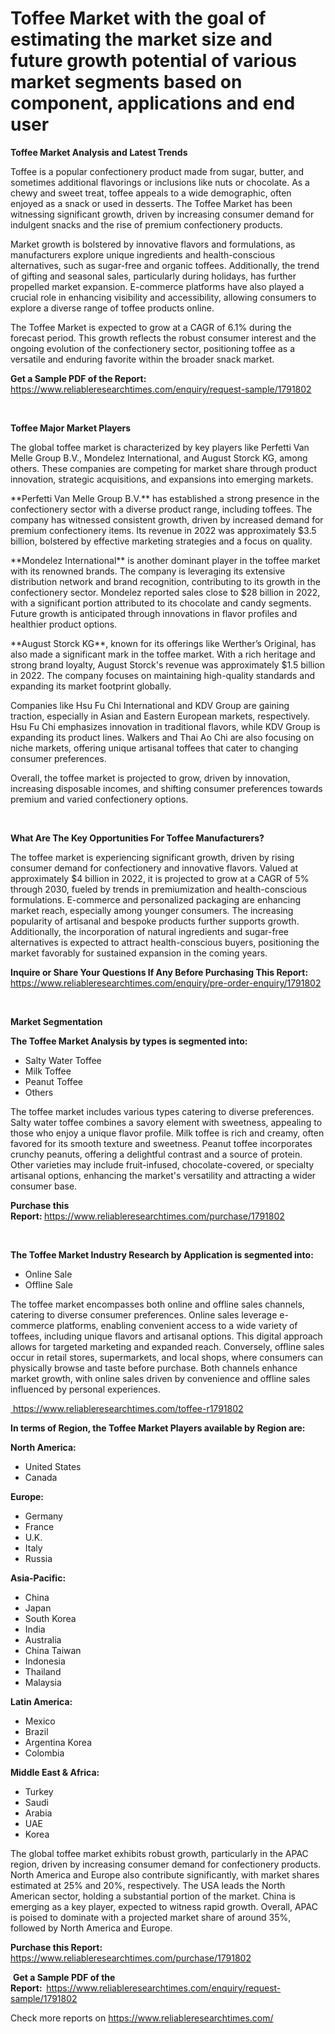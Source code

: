 <p><h1>Toffee Market with the goal of estimating the market size and future growth potential of various market segments based on component, applications and end user</h1></p><p><strong>Toffee Market Analysis and Latest Trends</strong></p>
<p><p>Toffee is a popular confectionery product made from sugar, butter, and sometimes additional flavorings or inclusions like nuts or chocolate. As a chewy and sweet treat, toffee appeals to a wide demographic, often enjoyed as a snack or used in desserts. The Toffee Market has been witnessing significant growth, driven by increasing consumer demand for indulgent snacks and the rise of premium confectionery products. </p><p>Market growth is bolstered by innovative flavors and formulations, as manufacturers explore unique ingredients and health-conscious alternatives, such as sugar-free and organic toffees. Additionally, the trend of gifting and seasonal sales, particularly during holidays, has further propelled market expansion. E-commerce platforms have also played a crucial role in enhancing visibility and accessibility, allowing consumers to explore a diverse range of toffee products online.</p><p>The Toffee Market is expected to grow at a CAGR of 6.1% during the forecast period. This growth reflects the robust consumer interest and the ongoing evolution of the confectionery sector, positioning toffee as a versatile and enduring favorite within the broader snack market.</p></p>
<p><strong>Get a Sample PDF of the Report:&nbsp;</strong> <a href="https://www.reliableresearchtimes.com/enquiry/request-sample/1791802?utm_campaign=2105&utm_medium=2&utm_source=Github&utm_content=ia&utm_term=14022025&utm_id=toffee">https://www.reliableresearchtimes.com/enquiry/request-sample/1791802</a></p>
<p>&nbsp;</p>
<p><strong>Toffee Major Market Players</strong></p>
<p><p>The global toffee market is characterized by key players like Perfetti Van Melle Group B.V., Mondelez International, and August Storck KG, among others. These companies are competing for market share through product innovation, strategic acquisitions, and expansions into emerging markets.</p><p>**Perfetti Van Melle Group B.V.** has established a strong presence in the confectionery sector with a diverse product range, including toffees. The company has witnessed consistent growth, driven by increased demand for premium confectionery items. Its revenue in 2022 was approximately $3.5 billion, bolstered by effective marketing strategies and a focus on quality.</p><p>**Mondelez International** is another dominant player in the toffee market with its renowned brands. The company is leveraging its extensive distribution network and brand recognition, contributing to its growth in the confectionery sector. Mondelez reported sales close to $28 billion in 2022, with a significant portion attributed to its chocolate and candy segments. Future growth is anticipated through innovations in flavor profiles and healthier product options.</p><p>**August Storck KG**, known for its offerings like Werther’s Original, has also made a significant mark in the toffee market. With a rich heritage and strong brand loyalty, August Storck's revenue was approximately $1.5 billion in 2022. The company focuses on maintaining high-quality standards and expanding its market footprint globally.</p><p>Companies like Hsu Fu Chi International and KDV Group are gaining traction, especially in Asian and Eastern European markets, respectively. Hsu Fu Chi emphasizes innovation in traditional flavors, while KDV Group is expanding its product lines. Walkers and Thai Ao Chi are also focusing on niche markets, offering unique artisanal toffees that cater to changing consumer preferences.</p><p>Overall, the toffee market is projected to grow, driven by innovation, increasing disposable incomes, and shifting consumer preferences towards premium and varied confectionery options.</p></p>
<p>&nbsp;</p>
<p><strong>What Are The Key Opportunities For Toffee Manufacturers?</strong></p>
<p><p>The toffee market is experiencing significant growth, driven by rising consumer demand for confectionery and innovative flavors. Valued at approximately $4 billion in 2022, it is projected to grow at a CAGR of 5% through 2030, fueled by trends in premiumization and health-conscious formulations. E-commerce and personalized packaging are enhancing market reach, especially among younger consumers. The increasing popularity of artisanal and bespoke products further supports growth. Additionally, the incorporation of natural ingredients and sugar-free alternatives is expected to attract health-conscious buyers, positioning the market favorably for sustained expansion in the coming years.</p></p>
<p><strong>Inquire or Share Your Questions If Any Before Purchasing This Report:</strong> <a href="https://www.reliableresearchtimes.com/enquiry/pre-order-enquiry/1791802?utm_campaign=2105&utm_medium=2&utm_source=Github&utm_content=ia&utm_term=14022025&utm_id=toffee">https://www.reliableresearchtimes.com/enquiry/pre-order-enquiry/1791802</a></p>
<p>&nbsp;</p>
<p><strong>Market Segmentation</strong></p>
<p><strong>The Toffee Market Analysis by types is segmented into:</strong></p>
<p><ul><li>Salty Water Toffee</li><li>Milk Toffee</li><li>Peanut Toffee</li><li>Others</li></ul></p>
<p><p>The toffee market includes various types catering to diverse preferences. Salty water toffee combines a savory element with sweetness, appealing to those who enjoy a unique flavor profile. Milk toffee is rich and creamy, often favored for its smooth texture and sweetness. Peanut toffee incorporates crunchy peanuts, offering a delightful contrast and a source of protein. Other varieties may include fruit-infused, chocolate-covered, or specialty artisanal options, enhancing the market's versatility and attracting a wider consumer base.</p></p>
<p><strong>Purchase this Report:&nbsp;</strong><a href="https://www.reliableresearchtimes.com/purchase/1791802?utm_campaign=2105&utm_medium=2&utm_source=Github&utm_content=ia&utm_term=14022025&utm_id=toffee">https://www.reliableresearchtimes.com/purchase/1791802</a></p>
<p>&nbsp;</p>
<p><strong>The Toffee Market Industry Research by Application is segmented into:</strong></p>
<p><ul><li>Online Sale</li><li>Offline Sale</li></ul></p>
<p><p>The toffee market encompasses both online and offline sales channels, catering to diverse consumer preferences. Online sales leverage e-commerce platforms, enabling convenient access to a wide variety of toffees, including unique flavors and artisanal options. This digital approach allows for targeted marketing and expanded reach. Conversely, offline sales occur in retail stores, supermarkets, and local shops, where consumers can physically browse and taste before purchase. Both channels enhance market growth, with online sales driven by convenience and offline sales influenced by personal experiences.</p></p>
<p><a href="https://www.reliableresearchtimes.com/toffee-r1791802?utm_campaign=2105&utm_medium=2&utm_source=Github&utm_content=ia&utm_term=14022025&utm_id=toffee">&nbsp;https://www.reliableresearchtimes.com/toffee-r1791802</a></p>
<p><strong>In terms of Region, the Toffee Market Players available by Region are:</strong></p>
<p>
    <p> <strong> North America: </strong>
        <ul>
            <li>United States</li>
            <li>Canada</li>
        </ul>
        </p> 
    <p> <strong> Europe: </strong>
        <ul>
            <li>Germany</li>
            <li>France</li>
            <li>U.K.</li>
            <li>Italy</li>
            <li>Russia</li>
        </ul>
        </p> 
    <p> <strong> Asia-Pacific: </strong>
        <ul>
            <li>China</li>
            <li>Japan</li>
            <li>South Korea</li>
            <li>India</li>
            <li>Australia</li>
            <li>China Taiwan</li>
            <li>Indonesia</li>
            <li>Thailand</li>
            <li>Malaysia</li>
        </ul>
        </p> 
    <p> <strong> Latin America: </strong>
        <ul>
            <li>Mexico</li>
            <li>Brazil</li>
            <li>Argentina Korea</li>
            <li>Colombia</li>
        </ul>
        </p> 
    <p> <strong> Middle East & Africa: </strong>
        <ul>
            <li>Turkey</li>
            <li>Saudi</li>
            <li>Arabia</li>
            <li>UAE</li>
            <li>Korea</li>
        </ul>
    </p>
    </p>
<p><p>The global toffee market exhibits robust growth, particularly in the APAC region, driven by increasing consumer demand for confectionery products. North America and Europe also contribute significantly, with market shares estimated at 25% and 20%, respectively. The USA leads the North American sector, holding a substantial portion of the market. China is emerging as a key player, expected to witness rapid growth. Overall, APAC is poised to dominate with a projected market share of around 35%, followed by North America and Europe.</p></p>
<p><strong>Purchase this Report: </strong><a href="https://www.reliableresearchtimes.com/purchase/1791802?utm_campaign=2105&utm_medium=2&utm_source=Github&utm_content=ia&utm_term=14022025&utm_id=toffee">https://www.reliableresearchtimes.com/purchase/1791802</a></p>
<p>&nbsp;<strong>Get a Sample PDF of the Report:&nbsp;&nbsp;</strong><a href="https://www.reliableresearchtimes.com/enquiry/request-sample/1791802?utm_campaign=2105&utm_medium=2&utm_source=Github&utm_content=ia&utm_term=14022025&utm_id=toffee">https://www.reliableresearchtimes.com/enquiry/request-sample/1791802</a></p>
<p><strong></strong></p>
<p>Check more reports on <a href="https://www.reliableresearchtimes.com/?utm_campaign=2105&utm_medium=2&utm_source=Github&utm_content=ia&utm_term=14022025&utm_id=toffee">https://www.reliableresearchtimes.com/</a></p>